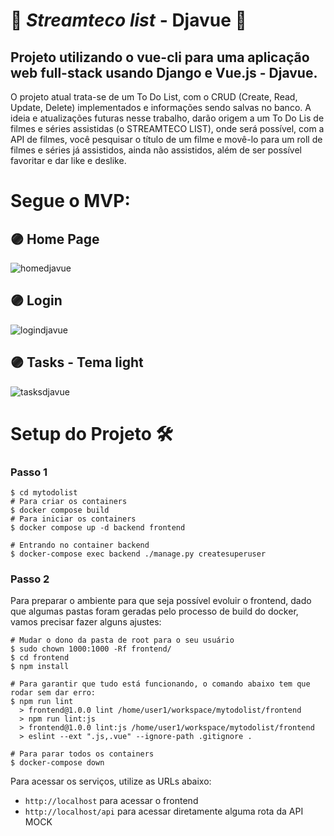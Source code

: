 # :purple_heart: _*Streamteco list*_ - Djavue :purple_heart:

## Projeto utilizando o vue-cli para uma aplicação web full-stack usando Django e Vue.js - Djavue.

O projeto atual trata-se de um To Do List, com o CRUD (Create, Read, Update, Delete) implementados e informações sendo salvas no banco. A ideia e atualizações futuras nesse trabalho, darão origem a um To Do Lis de filmes e séries assistidas (o STREAMTECO LIST), onde será possível, com a API de filmes, você pesquisar o título de um filme e movê-lo para um roll de filmes e séries já assistidos, ainda não assistidos, além de ser possível favoritar e dar like e deslike. 

# Segue o MVP:

## :purple_circle: Home Page
![homedjavue](https://user-images.githubusercontent.com/103264347/218226126-0f0796db-64f2-4542-82b3-1fba91d55f84.png)

## :purple_circle: Login
![logindjavue](https://user-images.githubusercontent.com/103264347/218227103-ec0ef573-6b71-4597-a95d-6dada68940b3.png)

## :purple_circle: Tasks - Tema light
![tasksdjavue](https://user-images.githubusercontent.com/103264347/218227330-1433fee8-bf0e-430e-ba68-eed652416941.png)

# Setup do Projeto 🛠️

### Passo 1

```
$ cd mytodolist
# Para criar os containers
$ docker compose build
# Para iniciar os containers
$ docker compose up -d backend frontend

# Entrando no container backend 
$ docker-compose exec backend ./manage.py createsuperuser
```

### Passo 2

Para preparar o ambiente para que seja possível evoluir o frontend, dado que algumas pastas foram geradas pelo processo de build do docker, vamos precisar fazer alguns ajustes:

```
# Mudar o dono da pasta de root para o seu usuário
$ sudo chown 1000:1000 -Rf frontend/
$ cd frontend
$ npm install

# Para garantir que tudo está funcionando, o comando abaixo tem que rodar sem dar erro:
$ npm run lint
  > frontend@1.0.0 lint /home/user1/workspace/mytodolist/frontend
  > npm run lint:js
  > frontend@1.0.0 lint:js /home/user1/workspace/mytodolist/frontend
  > eslint --ext ".js,.vue" --ignore-path .gitignore .

```


```
# Para parar todos os containers
$ docker-compose down
```

Para acessar os serviços, utilize as URLs abaixo:

- `http://localhost` para acessar o frontend
- `http://localhost/api` para acessar diretamente alguma rota da API MOCK